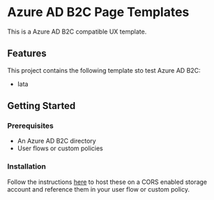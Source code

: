 # Azure AD B2C Page Templates

This is a Azure AD B2C compatible UX template.

## Features

This project contains the following template sto test Azure AD B2C:

* Iata

## Getting Started

### Prerequisites

- An Azure AD B2C directory
- User flows or custom policies

### Installation

Follow the instructions [here](https://docs.microsoft.com/azure/active-directory-b2c/active-directory-b2c-ui-customization-custom#create-an-azure-blob-storage-account) to host these on a CORS enabled storage account and reference them in your user flow or custom policy.
